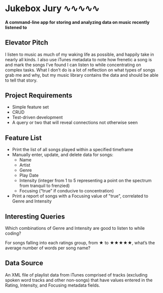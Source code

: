 # Jukebox Jury ∿∿∿∿∿

#### A command-line app for storing and analyzing data on music recently listened to

## Elevator Pitch

I listen to music as much of my waking life as possible, and happily take in nearly all kinds. I also use iTunes metadata to note how frenetic a song is and mark the songs I’ve found I can listen to while concentrating on complex tasks. What I don’t do is a lot of reflection on what types of songs grab me and why, but my music library contains the data and should be able to tell that story.

## Project Requirements

  * Simple feature set
  * CRUD
  * Test-driven development
  * A query or two that will reveal connections not otherwise seen

## Feature List

  * Print the list of all songs played within a specified timeframe
  * Manually enter, update, and delete data for songs:
    * Name
    * Artist
    * Genre
    * Play Date
    * Intensity (integer from 1 to 5 representing a point on the spectrum from tranquil to frenzied)
    * Focusing (“true” if conducive to concentration)
  * Print a report of songs with a Focusing value of "true", correlated to Genre and Intensity

## Interesting Queries

Which combinations of Genre and Intensity are good to listen to while coding?

For songs falling into each ratings group, from ★ to ★★★★★, what’s the average number of words per song name?

## Data Source

An XML file of playlist data from iTunes comprised of tracks (excluding spoken word tracks and other non-songs) that have values entered in the Rating, Intensity, and Focusing metadata fields.
